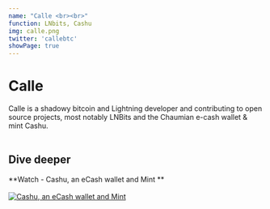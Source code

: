 ```yaml
---
name: "Calle <br><br>"
function: LNbits, Cashu
img: calle.png
twitter: 'callebtc'
showPage: true
---
```


# Calle
 
Calle is a shadowy bitcoin and Lightning developer and contributing to open source projects, most notably LNBits and the Chaumian e-cash wallet & mint Cashu.
<br><br>

## Dive deeper


<div class="grid grid-cols-2 gap-5">
<div class="p-3 my-2">

**Watch - Cashu, an eCash wallet and Mint **  <br><br>
[![Cashu, an eCash wallet and Mint ](/content/calle1.png)](https://www.youtube.com/watch?v=zdtRT7phXBo/)
</div>

</div>

<br>




